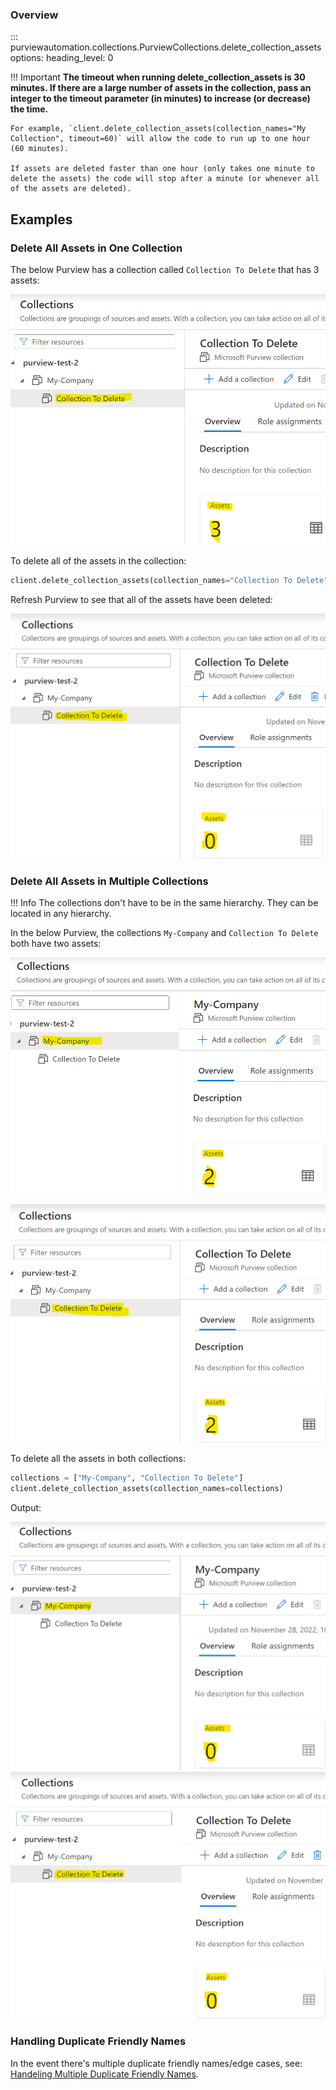 ### Overview
::: purviewautomation.collections.PurviewCollections.delete_collection_assets
    options:
        heading_level: 0

!!! Important
    **The timeout when running delete_collection_assets is 30 minutes. If there are a large number of assets in the collection, pass an integer to the timeout parameter (in minutes) to increase (or decrease) the time.**

    For example, `client.delete_collection_assets(collection_names="My Collection", timeout=60)` will allow the code to run up to one hour (60 minutes). 
    
    If assets are deleted faster than one hour (only takes one minute to delete the assets) the code will stop after a minute (or whenever all of the assets are deleted). 


## Examples

### Delete All Assets in One Collection
The below Purview has a collection called `Collection To Delete` that has 3 assets:

![Delete Collection Assets](../img/tutorial/delete-collection-assets/image01.png)

To delete all of the assets in the collection:
```Python
client.delete_collection_assets(collection_names="Collection To Delete")
```

Refresh Purview to see that all of the assets have been deleted:

![Delete Collection Assets](../img/tutorial/delete-collection-assets/image02.png)

### Delete All Assets in Multiple Collections

!!! Info
    The collections don't have to be in the same hierarchy. They can be located in any hierarchy.

In the below Purview, the collections `My-Company` and `Collection To Delete` both have two assets:

![Delete Collection Assets](../img/tutorial/delete-collection-assets/image03.png)

![Delete Collection Assets](../img/tutorial/delete-collection-assets/image04.png)

To delete all the assets in both collections:
```Python
collections = ["My-Company", "Collection To Delete"]
client.delete_collection_assets(collection_names=collections)
```
Output:

![Delete Collection Assets](../img/tutorial/delete-collection-assets/image05.png)
![Delete Collection Assets](../img/tutorial/delete-collection-assets/image06.png)


### Handling Duplicate Friendly Names

In the event there's multiple duplicate friendly names/edge cases, see: [Handeling Multiple Duplicate Friendly Names](../handeling-multiple-duplicate-friendly-names.md).

